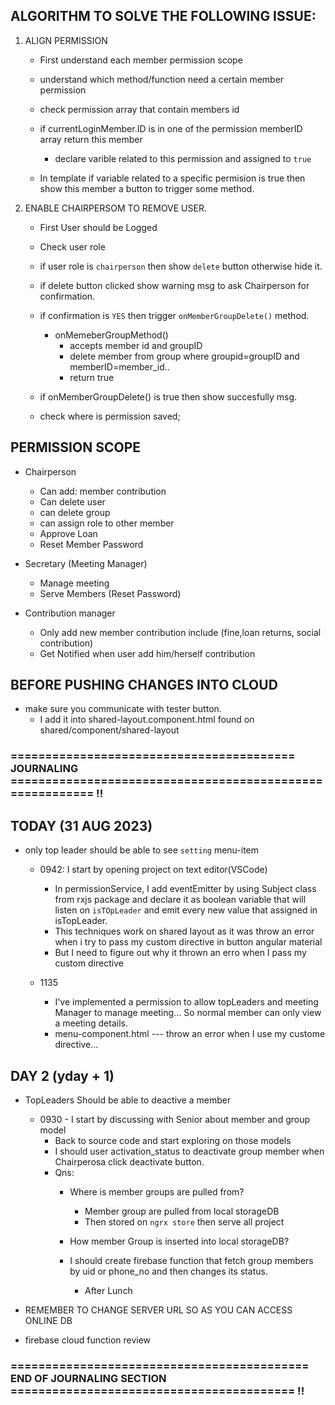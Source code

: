 ## ALGORITHM TO SOLVE THE FOLLOWING ISSUE:
1. ALIGN PERMISSION
    - First understand each member permission scope
    - understand which method/function need a certain member permission
    - check permission array that contain members id
    - if currentLoginMember.ID is in one of the permission memberID array return this member
        - declare varible related to this permission and assigned to ``true``

    - In template if variable related to a specific permision is true then show this member a button to trigger some method.
    


2. ENABLE CHAIRPERSOM TO REMOVE USER.
    - First User should be Logged
    - Check user role
    - if user role is ``chairperson`` then show ``delete`` button otherwise hide it.
    - if delete button clicked show warning msg to ask Chairperson for confirmation.
    - if confirmation is ``YES`` then trigger ``onMemberGroupDelete()`` method.
        - onMemeberGroupMethod()
            - accepts member id and groupID
            - delete member from group where groupid=groupID and memberID=member_id..
            - return true 
    - if onMemberGroupDelete() is true then show succesfully msg.


    - check where is permission saved;


## PERMISSION SCOPE
- Chairperson
    - Can add: member contribution
    - Can delete user
    - can delete group
    - can assign role to other member
    - Approve Loan
    - Reset Member Password
- Secretary (Meeting Manager)
    - Manage meeting
    - Serve Members (Reset Password)

- Contribution manager
    - Only add new member contribution include (fine,loan returns, social contribution)
    - Get Notified when user add him/herself contribution




## BEFORE PUSHING CHANGES INTO CLOUD
- make sure you communicate with tester button.
    - I add it into shared-layout.component.html found on shared/component/shared-layout



### ========================================= JOURNALING ========================================================= !!



## TODAY (31 AUG 2023)
- only top leader should be able to see ``setting`` menu-item
    - 0942: I start by opening project on text editor(VSCode) 
        - In permissionService, I add eventEmitter by using Subject class from rxjs package and declare it as boolean variable that will listen on ``isTOpLeader`` and emit every new value that assigned in isTopLeader.
        - This techniques work on shared layout as it was throw an error when i try to pass my custom directive in button angular material
        - But I need to figure out why it thrown an erro when I pass my custom directive

    - 1135
        - I've implemented a permission to allow topLeaders and meeting Manager to manage meeting... So normal member can only view a meeting details.
        - menu-component.html  --- throw an error when I use my custome directive...


## DAY 2 (yday + 1)
- TopLeaders Should be able to deactive a member
    - 0930 - I start by discussing with Senior about member and group model 
        - Back to source code and start exploring on those models
        - I should user activation_status to deactivate group member when Chairperosa click deactivate button.
        - Qns: 
            - Where is member groups are pulled from?
                - Member group are pulled from local storageDB
                - Then stored on ``ngrx store`` then serve all project
            - How member Group is inserted into local storageDB?

            - I should create firebase function that fetch group members by uid or phone_no and then changes its status.
                - After Lunch
    
- REMEMBER TO CHANGE SERVER URL SO AS YOU CAN ACCESS ONLINE DB

- firebase cloud function review 


### =========================================== END OF JOURNALING SECTION ========================================= !!